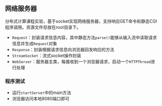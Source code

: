 ## 网络服务器
分布式计算课程实验，基于socket实现网络服务器，支持响应GET命令和静态CGI程序调用。资源文件存放在root目录下。
* `Request`：封装请求信息内容，其中静态方法`parse()`能够从输入流中读取请求信息并生成`Request`对象
* `Response`：封装根据请求信息向浏览器回发响应的方法
* `StreamSocket`：流式socket操作封装
* `WebServer`：服务器主类，每接收到一个浏览器请求，启动一个`HTTPThread`进行处理
### 程序测试
* 运行`startServer`中的main方法
* 浏览器访问本地8080端口即可
